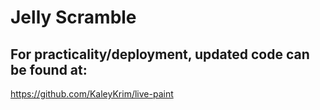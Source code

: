 # Jelly Scramble

## For practicality/deployment, updated code can be found at:

https://github.com/KaleyKrim/live-paint

